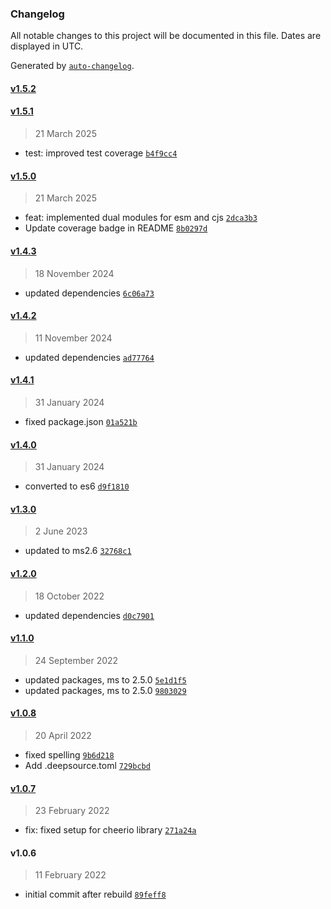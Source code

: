 ### Changelog

All notable changes to this project will be documented in this file. Dates are displayed in UTC.

Generated by [`auto-changelog`](https://github.com/CookPete/auto-changelog).

#### [v1.5.2](https://github.com/wernerglinka/metalsmith-safe-links/compare/v1.5.1...v1.5.2)

#### [v1.5.1](https://github.com/wernerglinka/metalsmith-safe-links/compare/v1.5.0...v1.5.1)

> 21 March 2025

- test: improved test coverage [`b4f9cc4`](https://github.com/wernerglinka/metalsmith-safe-links/commit/b4f9cc422db9c6d3698cb6fbfbadb670e365715e)

#### [v1.5.0](https://github.com/wernerglinka/metalsmith-safe-links/compare/v1.4.3...v1.5.0)

> 21 March 2025

- feat: implemented dual modules for esm and cjs [`2dca3b3`](https://github.com/wernerglinka/metalsmith-safe-links/commit/2dca3b31ed074f81fc3e5227edb986783df5ac33)
- Update coverage badge in README [`8b0297d`](https://github.com/wernerglinka/metalsmith-safe-links/commit/8b0297da7a1a16f63a9d6c6a2bfa9c1b899cbb36)

#### [v1.4.3](https://github.com/wernerglinka/metalsmith-safe-links/compare/v1.4.2...v1.4.3)

> 18 November 2024

- updated dependencies [`6c06a73`](https://github.com/wernerglinka/metalsmith-safe-links/commit/6c06a739aab19ad2d9fd8a6b21a44186ac1275bf)

#### [v1.4.2](https://github.com/wernerglinka/metalsmith-safe-links/compare/v1.4.1...v1.4.2)

> 11 November 2024

- updated dependencies [`ad77764`](https://github.com/wernerglinka/metalsmith-safe-links/commit/ad777640aea8c93416b84134761c7fc466eb046a)

#### [v1.4.1](https://github.com/wernerglinka/metalsmith-safe-links/compare/v1.4.0...v1.4.1)

> 31 January 2024

- fixed package.json [`01a521b`](https://github.com/wernerglinka/metalsmith-safe-links/commit/01a521b89dcd66b5a5f10181c71094a646821869)

#### [v1.4.0](https://github.com/wernerglinka/metalsmith-safe-links/compare/v1.3.0...v1.4.0)

> 31 January 2024

- converted to es6 [`d9f1810`](https://github.com/wernerglinka/metalsmith-safe-links/commit/d9f1810b9b14d4c90dc681dffb66da86f6e7659c)

#### [v1.3.0](https://github.com/wernerglinka/metalsmith-safe-links/compare/v1.2.0...v1.3.0)

> 2 June 2023

- updated to ms2.6 [`32768c1`](https://github.com/wernerglinka/metalsmith-safe-links/commit/32768c1c9f44290167bf9a0658b784a4af74f417)

#### [v1.2.0](https://github.com/wernerglinka/metalsmith-safe-links/compare/v1.1.0...v1.2.0)

> 18 October 2022

- updated dependencies [`d0c7901`](https://github.com/wernerglinka/metalsmith-safe-links/commit/d0c7901fa8667ea366a262e2d55cf4da66f24278)

#### [v1.1.0](https://github.com/wernerglinka/metalsmith-safe-links/compare/v1.0.8...v1.1.0)

> 24 September 2022

- updated packages, ms to 2.5.0 [`5e1d1f5`](https://github.com/wernerglinka/metalsmith-safe-links/commit/5e1d1f5968d9e6a9c930716c67a7c0ce12a5f731)
- updated packages, ms to 2.5.0 [`9803029`](https://github.com/wernerglinka/metalsmith-safe-links/commit/9803029b13bf232a319122ba1a5f233b4005908b)

#### [v1.0.8](https://github.com/wernerglinka/metalsmith-safe-links/compare/v1.0.7...v1.0.8)

> 20 April 2022

- fixed spelling [`9b6d218`](https://github.com/wernerglinka/metalsmith-safe-links/commit/9b6d218652aa1aa0fdda04788382d3e80bd351c5)
- Add .deepsource.toml [`729bcbd`](https://github.com/wernerglinka/metalsmith-safe-links/commit/729bcbd7766592e959280ad7840c0568102648f0)

#### [v1.0.7](https://github.com/wernerglinka/metalsmith-safe-links/compare/v1.0.6...v1.0.7)

> 23 February 2022

- fix: fixed setup for cheerio library [`271a24a`](https://github.com/wernerglinka/metalsmith-safe-links/commit/271a24a3c61323d7eee96cfdfaff9088df716b91)

#### v1.0.6

> 11 February 2022

- initial commit after rebuild [`89feff8`](https://github.com/wernerglinka/metalsmith-safe-links/commit/89feff861c5916b43ce928dedf8729b712a0d8f9)
